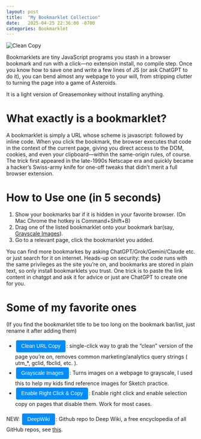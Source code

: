 ```yaml
---
layout: post
title:  "My Bookmarklet Collection"
date:   2025-04-25 22:36:00 -0700
categories: Bookmarklet
---
```

<!-- Flat-button micro-framework ↓ (1.0 kB) -->
<style>
.flat-btn{
  background:#008CFA;               /* primary colour */          /* W3Schools shows the basics of BG + colour pairing :contentReference[oaicite:0]{index=0} */
  color:#fff;
  padding:6px 14px;                 /* comfortable touch target */ /* freeCodeCamp recommends 44 × 44 px min tap size :contentReference[oaicite:1]{index=1} */
  border:none;                      /* “flat” = no bevel/shadow */ /* StackOverflow demo on flat look :contentReference[oaicite:2]{index=2} */
  border-radius:4px;                /* light rounding */
  font:14px/1.4 sans-serif;
  text-decoration:none;             /* kill underline */
  display:inline-block;             /* lets padding work on <a> */ /* W3Schools example :contentReference[oaicite:3]{index=3} */
  transition:background .2s ease;   /* subtle hover feedback */
  cursor:pointer;
  margin:3px 2px;                   /* separates buttons in a list */
}
.flat-btn:hover     {background:#0077d4;}
.flat-btn:active    {background:#005fa8;}
.flat-btn:focus     {outline:2px solid #005fa8; outline-offset:2px;} /* keyboard a11y */
</style>

![Clean Copy](/assets/clean-copy.jpeg)

Bookmarklets are tiny JavaScript programs you stash in a browser bookmark and run with a click—no extension install,
no compile step. Once you know how to save one and write a few lines of JS (or ask ChatGPT to do it),
you can bend almost any webpage to your will, from stripping clutter to turning the page into a game of Asteroids.

It is a light version of Greasemonkey without installing anything.

What exactly is a bookmarklet?
==============================

A bookmarklet is simply a URL whose scheme is javascript: followed by inline code.
When you click the bookmark, the browser executes that code in the context of the current page,
giving you direct access to the DOM, cookies, and even your clipboard—within the
same-origin rules, of course. The trick first appeared in the late-1990s Netscape era
and quickly became a hacker’s Swiss-army knife for one-off tweaks that
didn’t merit a full browser extension. 

How to Use one (in 5 seconds)
==============================
1. Show your bookmarks bar if it is hidden in your favorite browser. (On Mac Chrome the hotkey is Command+Shift+B)
2. Drag one of the listed bookmarklet onto your bookmark bar(say, <a href="javascript:(function() { document.querySelectorAll('img').forEach(function(ele){ele.style='filter: grayscale(100%);'}); })();">Grayscale Images</a>).
3. Go to a relevant page, click the bookmarklet you added.

You can find more bookmarkes by asking ChatGPT/Grok/Gemini/Claude etc. or just search for it on internet.
Heads-up on security: the code runs with the same privileges as the site you’re on, and bookmarks are stored in plain text, so only install bookmarklets you trust.
One trick is to paste the link content in chatgpt and ask it for advice or just are ChatGPT to create one for you.

Some of my favorite ones
==============================

(If you find the bookmarklet title to be too long on the bookmark bar/list, just rename it after adding them)

  * <a class="flat-btn" href="javascript:(()=>{const j=['utm_','gclid','fbclid','mc_eid','mc_cid','ref','ref_src','igshid','mkt_','vero_conv'],u=new URL(location);[...u.searchParams.keys()].filter(k=>j.some(x=>k===x||k.startsWith(x))).forEach(k=>u.searchParams.delete(k));history.replaceState(null,'',u);navigator.clipboard.writeText(u.href);document.getElementById('__cleanToast')?.remove();let d=document.createElement('div');d.id='__cleanToast';d.textContent='✅ Clean URL copied';Object.assign(d.style,{position:'fixed',bottom:'20px',left:'50%',transform:'translateX(-50%)',background:'#333',color:'#fff',padding:'8px 14px',borderRadius:'4px',font:'14px/1.4 sans-serif',zIndex:999999,opacity:0,transition:'opacity .3s'});document.body.appendChild(d);requestAnimationFrame(()=>d.style.opacity=1);setTimeout(()=>{d.style.opacity=0;d.addEventListener('transitionend',()=>d.remove(),{once:!0})},2000);})()">Clean URL Copy</a>: single-click way to grab the “clean” version of the page you’re on, removes common marketing/analytics query strings ( utm_*, gclid, fbclid, etc. ).
  * <a class="flat-btn" href="javascript:(function() { document.querySelectorAll('img').forEach(function(ele){ele.style='filter: grayscale(100%);'}); })();">Grayscale Images</a>: Turns images on a webpage to grayscale, I used this to help my kids find reference images for Sketch practice.
  * <a class="flat-btn" href="javascript:(()=>{document.querySelectorAll('*').forEach(e=>{e.style.userSelect=e.style.webkitUserSelect=e.style.MozUserSelect=e.style.msUserSelect='auto';e.oncontextmenu=null});document.oncopy=document.oncontextmenu=null;['selectstart','mousedown','mouseup'].forEach(a=>document.querySelectorAll('*').forEach(e=>e.removeEventListener(a,null,true)));const i='__enableToast';document.getElementById(i)?.remove();let d=document.createElement(%27div%27);d.id=i;d.textContent=%27✅  Right-click & copy have been enabled%27;Object.assign(d.style,{position:%27fixed%27,bottom:%2720px%27,left:%2750%%27,transform:%27translateX(-50%)%27,background:%27#333',color:'#fff',padding:'8px 16px',borderRadius:'4px',font:'14px/1.4 sans-serif',zIndex:999999,opacity:0,transition:'opacity .3s'});document.body.appendChild(d);requestAnimationFrame(()=>d.style.opacity=1);setTimeout(()=>{d.style.opacity=0;d.addEventListener('transitionend',()=>d.remove(),{once:!0})},2000);})()">Enable Right Click & Copy</a>: Enable right click and enable selection copy on pages that disable them. Work for most cases.

NEW: <a class="flat-btn" href="javascript:(function(){let u=location.href;u.includes('github.com')&&(m=u.match(/github\.com\/(.+)/))&&m[1]?location.href=%27https://deepwiki.com/%27+m[1]:alert(%27Only works on GitHub URLs%27)})();">DeepWiki</a>: Github repo to Deep Wiki, a free encyclopedia of all GitHub repos, see <a href="https://x.com/silasalberti/status/1915821553465626791">this</a>.
